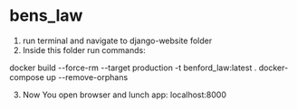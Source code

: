 # bens_law

1. run terminal and navigate to django-website folder
2. Inside this folder run commands:

docker build --force-rm --target production -t benford_law:latest .
docker-compose up --remove-orphans  

3. Now You open browser and lunch app: localhost:8000
